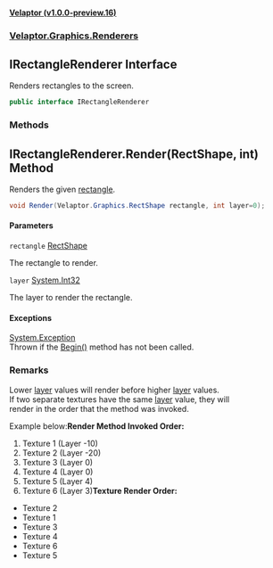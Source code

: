 #### [Velaptor (v1.0.0-preview.16)](./namespaces.md 'Velaptor Namespaces')
### [Velaptor.Graphics.Renderers](./Velaptor.Graphics.Renderers.md 'Velaptor.Graphics.Renderers')

## IRectangleRenderer Interface

Renders rectangles to the screen.

```csharp
public interface IRectangleRenderer
```
### Methods

<a name='Velaptor.Graphics.Renderers.IRectangleRenderer.Render(Velaptor.Graphics.RectShape,int)'></a>

## IRectangleRenderer.Render(RectShape, int) Method

Renders the given [rectangle](./Velaptor.Graphics.Renderers.IRectangleRenderer.md#Velaptor.Graphics.Renderers.IRectangleRenderer.Render(Velaptor.Graphics.RectShape,int).rectangle 'Velaptor.Graphics.Renderers.IRectangleRenderer.Render(Velaptor.Graphics.RectShape, int).rectangle').

```csharp
void Render(Velaptor.Graphics.RectShape rectangle, int layer=0);
```
#### Parameters

<a name='Velaptor.Graphics.Renderers.IRectangleRenderer.Render(Velaptor.Graphics.RectShape,int).rectangle'></a>

`rectangle` [RectShape](./Velaptor.Graphics.RectShape.md 'Velaptor.Graphics.RectShape')

The rectangle to render.

<a name='Velaptor.Graphics.Renderers.IRectangleRenderer.Render(Velaptor.Graphics.RectShape,int).layer'></a>

`layer` [System.Int32](https://docs.microsoft.com/en-us/dotnet/api/System.Int32 'System.Int32')

The layer to render the rectangle.

#### Exceptions

[System.Exception](https://docs.microsoft.com/en-us/dotnet/api/System.Exception 'System.Exception')  
Thrown if the [Begin()](./](Velaptor.Graphics.Renderers.IRenderer.md#Velaptor.Graphics.Renderers.IRenderer.Begin()) 'Velaptor.Graphics.Renderers.IRenderer.Begin()') method has not been called.

### Remarks
  
Lower [layer](./Velaptor.Graphics.Renderers.IRectangleRenderer.md#Velaptor.Graphics.Renderers.IRectangleRenderer.Render(Velaptor.Graphics.RectShape,int).layer 'Velaptor.Graphics.Renderers.IRectangleRenderer.Render(Velaptor.Graphics.RectShape, int).layer') values will render before higher [layer](./Velaptor.Graphics.Renderers.IRectangleRenderer.md#Velaptor.Graphics.Renderers.IRectangleRenderer.Render(Velaptor.Graphics.RectShape,int).layer 'Velaptor.Graphics.Renderers.IRectangleRenderer.Render(Velaptor.Graphics.RectShape, int).layer') values.  
If two separate textures have the same [layer](./Velaptor.Graphics.Renderers.IRectangleRenderer.md#Velaptor.Graphics.Renderers.IRectangleRenderer.Render(Velaptor.Graphics.RectShape,int).layer 'Velaptor.Graphics.Renderers.IRectangleRenderer.Render(Velaptor.Graphics.RectShape, int).layer') value, they will  
render in the order that the method was invoked.  
  
Example below:<b>Render Method Invoked Order:</b>  
1. Texture 1 (Layer -10)  
2. Texture 2 (Layer -20)  
3. Texture 3 (Layer 0)  
4. Texture 4 (Layer 0)  
5. Texture 5 (Layer 4)  
6. Texture 6 (Layer 3)<b>Texture Render Order:</b>  
- Texture 2  
- Texture 1  
- Texture 3  
- Texture 4  
- Texture 6  
- Texture 5